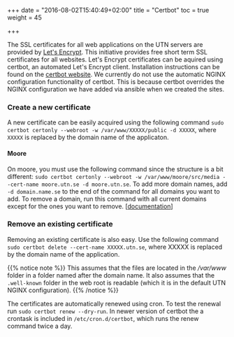 +++
date = "2016-08-02T15:40:49+02:00"
title = "Certbot"
toc = true
weight = 45

+++

The SSL certificates for all web applications on the UTN servers are provided by
[Let's Encrypt](https://letsencrypt.org/). This initiative provides free short
term SSL certificates for all websites. Let's Encrypt certificates can be
aquired using certbot, an automated Let's Encrypt client. Installation
instructions can be found on the [certbot website](https://certbot.eff.org/#ubuntuxenial-other). We currently do not
use the automatic NGINX configuration functionality of certbot. This is because certbot overrides the NGINX configuration we have added via ansible when we created the sites.

### Create a new certificate
A new certificate can be easily acquired using the following command 
`sudo certbot certonly --webroot -w /var/www/XXXXX/public -d XXXXX`, where `XXXXX` is replaced by the domain name of the applicaton.

#### Moore
On moore, you must use the following command since the structure is a bit different: `sudo certbot certonly --webroot -w /var/www/moore/src/media --cert-name moore.utn.se -d moore.utn.se`. To add more domain names, add `-d domain.name.se` to the end of the command for all domains you want to add.
To remove a domain, run this command with all current domains except for the ones you want to remove. [[documentation](https://certbot.eff.org/docs/using.html?highlight=domain#changing-a-certificate-s-domains)]

### Remove an existing certificate
Removing an existing certificate is also easy. Use the following command `sudo certbot delete --cert-name XXXXX.utn.se`, where XXXXX is replaced by the domain name of the application.

{{% notice note %}}
This assumes that the files are located in the */var/www*
folder in a folder named after the domain name. It also assumes that the
`.well-known` folder in the web root is readable (which it is in the default UTN
NGINX configuration).
{{% /notice %}}

The certificates are automatically renewed using cron. To test the renewal run
`sudo certbot renew --dry-run`. In newer version of certbot the a crontask is
included in `/etc/cron.d/certbot`, which runs the renew command twice a day.
